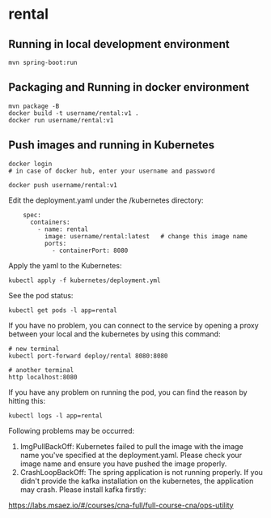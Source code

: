 # rental

## Running in local development environment

```
mvn spring-boot:run
```

## Packaging and Running in docker environment

```
mvn package -B
docker build -t username/rental:v1 .
docker run username/rental:v1
```

## Push images and running in Kubernetes

```
docker login 
# in case of docker hub, enter your username and password

docker push username/rental:v1
```

Edit the deployment.yaml under the /kubernetes directory:
```
    spec:
      containers:
        - name: rental
          image: username/rental:latest   # change this image name
          ports:
            - containerPort: 8080

```

Apply the yaml to the Kubernetes:
```
kubectl apply -f kubernetes/deployment.yml
```

See the pod status:
```
kubectl get pods -l app=rental
```

If you have no problem, you can connect to the service by opening a proxy between your local and the kubernetes by using this command:
```
# new terminal
kubectl port-forward deploy/rental 8080:8080

# another terminal
http localhost:8080
```

If you have any problem on running the pod, you can find the reason by hitting this:
```
kubectl logs -l app=rental
```

Following problems may be occurred:

1. ImgPullBackOff:  Kubernetes failed to pull the image with the image name you've specified at the deployment.yaml. Please check your image name and ensure you have pushed the image properly.
1. CrashLoopBackOff: The spring application is not running properly. If you didn't provide the kafka installation on the kubernetes, the application may crash. Please install kafka firstly:

https://labs.msaez.io/#/courses/cna-full/full-course-cna/ops-utility

